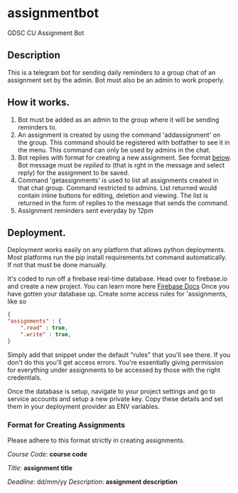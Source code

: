 # assignmentbot
GDSC CU Assignment Bot
## Description
This is a telegram bot for sending daily reminders to a group chat of an assignment set by the admin. Bot must also be an admin to work properly.

## How it works.
1. Bot must be added as an admin to the group where it will be sending reminders to.
2. An assignment is created by using the command 'addassignment' on the group. This command should be registered with botfather to see it in the menu. This command can only be used by admins in the chat.
3. Bot replies with format for creating a new assignment. See format [below](https://github.com/dsccovenantuniversity/assignmentbot/new/main?readme=1#format-for-creating-assignments). Bot message must be *replied to* (that is rght in the message and select reply) for the assignment to be saved.
4. Command 'getassignments' is used to list all assignments created in that chat group. Command restricted to admins. List returned would contain inline buttons for editing, deletion and viewing. The list is returned in the form of replies to the message that sends the command.
5. Assignment reminders sent everyday by 12pm

## Deployment.
Deployment works easily on any platform that allows python deployments. Most platforms run  the 
pip install requirements.txt 
command automatically. If not that must be done manually.

It's coded to run off a firebase real-time database. Head over to firebase.io and create a new project. You can learn more here [Firebase Docs](firebase.google.com/docs/database)
Once you have gotten your database up. Create some access rules for 'assignments, like so

```JSON
{
"assignments" : {
    ".read" : true,
    ".write" : true,
}
```
Simply add that snippet under the default "rules" that you'll see there.
If you don't do this you'll get access errors. You're essentially giving permission for everything under assignments to be accessed by those with the right credentials.

Once the database is setup, navigate to your project settings and go to service accounts and setup a new private key. Copy these details and set them in your deployment provider as ENV variables.

### Format for Creating Assignments
Please adhere to this format strictly in creating assignments.

*Course Code*: __course code__

*Title*: __assignment title__

*Deadline*: dd/mm/yy
*Description*: __assignment description__
